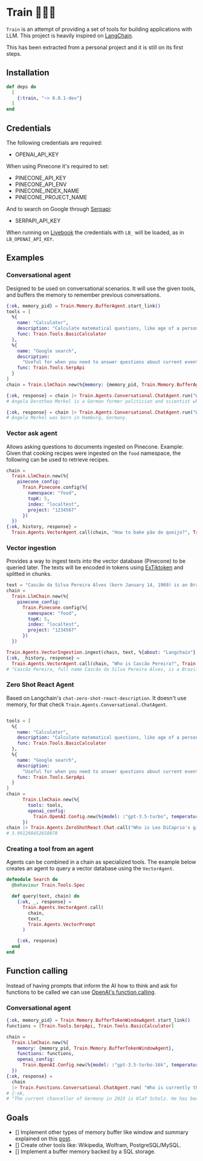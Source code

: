 # Train 🚂🚂🚂

`Train` is an attempt of providing a set of tools for building applications with LLM. This project is heavily inspired on [LangChain](https://github.com/hwchase17/langchain).

This has been extracted from a personal project and it is still on its first steps.

## Installation

```elixir
def deps do
  [
    {:train, "~> 0.0.1-dev"}
  ]
end
```

## Credentials
The following credentials are required:
- OPENAI_API_KEY

When using Pinecone it's required to set:
- PINECONE_API_KEY
- PINECONE_API_ENV
- PINECONE_INDEX_NAME
- PINECONE_PROJECT_NAME

And to search on Google through [Serpapi](http://serpapi.com):
- SERPAPI_API_KEY

When running on [Livebook](https://livebook.dev) the credentials with `LB_` will be loaded, as in `LB_OPENAI_API_KEY`.

## Examples

### Conversational agent
Designed to be used on conversational scenarios. It will use the given tools, and buffers the memory to remember previous conversations.
```elixir
{:ok, memory_pid} = Train.Memory.BufferAgent.start_link()
tools = [
  %{
    name: "Calculator",
    description: "Calculate matematical questions, like age of a person, distance, etc",
    func: Train.Tools.BasicCalculator
  },
  %{
    name: "Google search",
    description:
      "Useful for when you need to answer questions about current events. You should ask targeted questions",
    func: Train.Tools.SerpApi
  }
]
chain = Train.LlmChain.new(%{memory: {memory_pid, Train.Memory.BufferAgent}, tools: tools})

{:ok, response} = chain |> Train.Agents.Conversational.ChatAgent.run("Who is Angela Merkel?")
# Angela Dorothea Merkel is a German former politician and scientist who served as Chancellor of Germany from November 2005 to December 2021. A member of the Christian Democratic Union, she previously served as Leader of the Opposition from 2002 to 2005 and as Leader of the Christian Democratic Union from 2000 to 2018.

{:ok, response} = chain |> Train.Agents.Conversational.ChatAgent.run("Where was she born?")
# Angela Merkel was born in Hamburg, Germany.
```

### Vector ask agent
Allows asking questions to documents ingested on Pinecone.
Example: Given that cooking recipes were ingested on the `food` namespace, the following can be used to retrieve recipes.
```elixir
chain =
  Train.LlmChain.new(%{
    pinecone_config:
      Train.Pinecone.config(%{
        namespace: "food",
        topK: 5,
        index: "localtest",
        project: "1234567"
      })
  })
{:ok, history, response} =
  Train.Agents.VectorAgent.call(chain, "How to bake pão de queijo?", Train.Agents.VectorPrompt)
```

### Vector ingestion
Provides a way to ingest texts into the vector database (Pinecone) to be queried later.
The texts will be encoded in tokens using [ExTiktoken](https://github.com/ricardohsd/ex_tiktoken) and splitted in chunks.
```elixir
text = "Cascão da Silva Pereira Alves (born January 14, 1969) is an Brazilian musician. He is the founder of the rock band Casca Dura, for which he is the lead singer, guitarist, and principal songwriter. Prior to forming Casca Dura, he was the drummer of rock band Solitarios from 1990 to 1994."
chain =
  Train.LlmChain.new(%{
    pinecone_config:
      Train.Pinecone.config(%{
        namespace: "food",
        topK: 5,
        index: "localtest",
        project: "1234567"
      })
  })

Train.Agents.VectorIngestion.ingest(chain, text, %{about: "Langchain"}, 30)
{:ok, _history, response} =
  Train.Agents.VectorAgent.call(chain, "Who is Cascão Pereira?", Train.Agents.VectorPrompt)
# "Cascão Pereira, full name Cascão da Silva Pereira Alves, is a Brazilian musician born on January 14, 1969. He is the founder of the rock band Casca Dura, where he serves as the lead singer, guitarist, and principal songwriter. Before forming Casca Dura, he was the drummer for the rock band Solitarios from 1990 to 1994.\n\nReferences:\n- Context provided"
```

### Zero Shot React Agent
Based on Langchain's `chat-zero-shot-react-description`. It doesn't use memory, for that check `Train.Agents.Conversational.ChatAgent`.
```elixir

tools = [
  %{
    name: "Calculator",
    description: "Calculate matematical questions, like age of a person, distance, etc",
    func: Train.Tools.BasicCalculator
  },
  %{
    name: "Google search",
    description:
      "Useful for when you need to answer questions about current events. You should ask targeted questions",
    func: Train.Tools.SerpApi
  }
]
chain =
      Train.LlmChain.new(%{
        tools: tools,
        openai_config:
          Train.OpenAI.Config.new(%{model: :"gpt-3.5-turbo", temperature: 0.0})
      })
chain |> Train.Agents.ZeroShotReact.Chat.call("Who is Leo DiCaprio's girlfriend? What is her current age raised to the 0.43 power?")
# 3.991298452658078
```

### Creating a tool from an agent
Agents can be combined in a chain as specialized tools. The example below creates an agent to query a vector database using the `VectorAgent`.
```elixir
defmodule Search do
  @behaviour Train.Tools.Spec

  def query(text, chain) do
    {:ok, _, response} =
      Train.Agents.VectorAgent.call(
        chain,
        text,
        Train.Agents.VectorPrompt
      )

    {:ok, response}
  end
end
```

## Function calling
Instead of having prompts that inform the AI how to think and ask for functions to be called we can use [OpenAI's function calling](https://openai.com/blog/function-calling-and-other-api-updates).

### Conversational agent
```elixir
{:ok, memory_pid} = Train.Memory.BufferTokenWindowAgent.start_link()
functions = [Train.Tools.SerpApi, Train.Tools.BasicCalculator]

chain =
  Train.LlmChain.new(%{
    memory: {memory_pid, Train.Memory.BufferTokenWindowAgent},
    functions: functions,
    openai_config:
      Train.OpenAI.Config.new(%{model: :"gpt-3.5-turbo-16k", temperature: 0.0})
  })
{:ok, response} =
  chain
  |> Train.Functions.Conversational.ChatAgent.run( "Who is currently the chanceller of Germany in 2023?")
# {:ok,
# "The current chancellor of Germany in 2023 is Olaf Scholz. He has been serving as the chancellor since December 8, 2021. Olaf Scholz is a member of the Social Democratic Party and previously served as the Vice Chancellor in the fourth Merkel cabinet and as the Federal Minister of Finance from 2018 to 2021."}
```

## Goals
- [] Implement other types of memory buffer like window and summary explained on this [post](https://www.pinecone.io/learn/langchain-conversational-memory/).
- [] Create other tools like: Wikipedia, Wolfram, PostgreSQL/MySQL.
- [] Implement a buffer memory backed by a SQL storage.